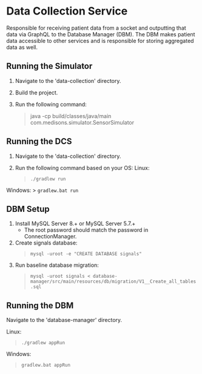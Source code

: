 Data Collection Service
=======================

Responsible for receiving patient data from a socket and outputting that data via GraphQL to the Database Manager (DBM).
The DBM makes patient data accessible to other services and is responsible for storing aggregated data as well.

## Running the Simulator

1. Navigate to the 'data-collection' directory.

2. Build the project.

3. Run the following command:
    > java -cp build/classes/java/main com.medisons.simulator.SensorSimulator

## Running the DCS

1. Navigate to the 'data-collection' directory.

2. Run the following command based on your OS:
Linux:
    > `./gradlew run`

Windows:
    > `gradlew.bat run`

## DBM Setup

1. Install MySQL Server 8.+ or MySQL Server 5.7.+
    - The root password should match the password in ConnectionManager.
2. Create signals database:
    > `mysql -uroot -e "CREATE DATABASE signals"`
3. Run baseline database migration:
    > `mysql -uroot signals < database-manager/src/main/resources/db/migration/V1__Create_all_tables.sql`
## Running the DBM

Navigate to the 'database-manager' directory.

Linux:
> `./gradlew appRun`

Windows:
> `gradlew.bat appRun`
